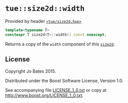 `tue::size2d::width`
====================
Provided by header [`<tue/size2d.hpp>`](../../headers/size2d.md)

```c++
template<typename T>
constexpr T size2d<T>::width() const noexcept;
```

Returns a copy of the `width` component of this
[`size2d`](../../headers/size2d.md).

License
-------
Copyright Jo Bates 2015.

Distributed under the Boost Software License, Version 1.0.

See accompanying file [LICENSE_1_0.txt](../../../LICENSE_1_0.txt) or copy at
http://www.boost.org/LICENSE_1_0.txt.
